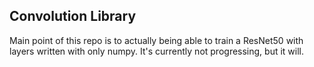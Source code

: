 ## Convolution Library
Main point of this repo is to actually being able to train a ResNet50 with
layers written with only numpy. It's currently not progressing, but it will.
